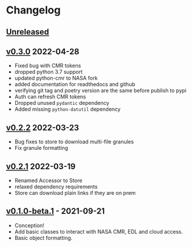 # Changelog

## [Unreleased]


## [v0.3.0] 2022-04-28

- Fixed bug with CMR tokens
- dropped python 3.7 support
- updated python-cmr to NASA fork
- added documentation for readthedocs and github
- verifying git tag and poetry version are the same before publish to pypi
- Auth can refresh CMR tokens
- Dropped unused `pydantic` dependency
- Added missing `python-datutil` dependency

## [v0.2.2] 2022-03-23
- Bug fixes to store to download multi-file granules
- Fix granule formatting

## [v0.2.1] 2022-03-19
- Renamed Accessor to Store
- relaxed dependency requirements
- Store can download plain links if they are on prem

## [v0.1.0-beta.1] - 2021-09-21

- Conception!
- Add basic classes to interact with NASA CMR, EDL and cloud access.
- Basic object formatting.

[Unreleased]: https://github.com/betolink/earthdata/compare/v0.3.0...HEAD
[v0.3.0]: https://github.com/betolink/earthdata/releases/tag/v0.3.0
[v0.2.2]: https://github.com/betolink/earthdata/releases/tag/v0.2.2
[v0.2.1]: https://github.com/betolink/earthdata/releases/tag/v0.2.1
[v0.1.0-beta.1]: https://github.com/betolink/earthdata/releases/tag/v0.1.0-beta.1
